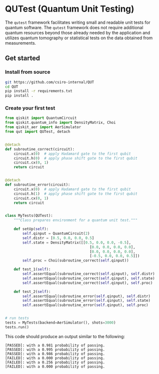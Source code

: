 # QUTest (Quantum Unit Testing)

The `qutest` framework facilitates writing small and readable unit tests for quantum software. 
The `qutest`  framework does not require additional quantum resources beyond those already needed by the application and utilizes quantum tomography or statistical tests on the data obtained from measurements.


## Get started

### Install from source

```bash
git https://github.com/csiro-internal/QUT
cd QUT
pip install -r requirements.txt
pip install .
```

### Create your first test

```python
from qiskit import QuantumCircuit
from qiskit.quantum_info import DensityMatrix, Choi
from qiskit_aer import AerSimulator
from qut import QUTest, detach


@detach
def subroutine_correct(circuit):
    circuit.x(0)  # apply Hadamard gate to the first qubit
    circuit.h(0)  # apply phase shift gate to the first qubit
    circuit.cx(0, 1)
    return circuit


@detach
def subroutine_error(circuit):
    circuit.x(0)  # apply Hadamard gate to the first qubit
    circuit.h(1)  # apply phase shift gate to the first qubit
    circuit.cx(0, 1)
    return circuit


class MyTests(QUTest):
    """Class prepares environment for a quantum unit test."""

    def setUp(self):
        self.qinput = QuantumCircuit(2)
        self.distr = [0.5, 0.0, 0.0, 0.5]
        self.state = DensityMatrix([[0.5, 0.0, 0.0, -0.5],
                                       [0.0, 0.0, 0.0, 0.0],
                                       [0.0, 0.0, 0.0, 0.0],
                                       [-0.5, 0.0, 0.0, 0.5]])
        self.proc = Choi(subroutine_correct(self.qinput))

    def test_1(self):
        self.assertEqual(subroutine_correct(self.qinput), self.distr)
        self.assertEqual(subroutine_correct(self.qinput), self.state)
        self.assertEqual(subroutine_correct(self.qinput), self.proc)

    def test_2(self):
        self.assertEqual(subroutine_error(self.qinput), self.distr)
        self.assertEqual(subroutine_error(self.qinput), self.state)
        self.assertEqual(subroutine_error(self.qinput), self.proc)


# run tests
tests = MyTests(backend=AerSimulator(), shots=3000)
tests.run()
```

This code should produce an output similar to the following:

```
[PASSED]: with a 0.981 probability of passing.
[PASSED]: with a 0.995 probability of passing.
[PASSED]: with a 0.986 probability of passing.
[FAILED]: with a 0.000 probability of passing.
[FAILED]: with a 0.256 probability of passing.
[FAILED]: with a 0.000 probability of passing.
```
